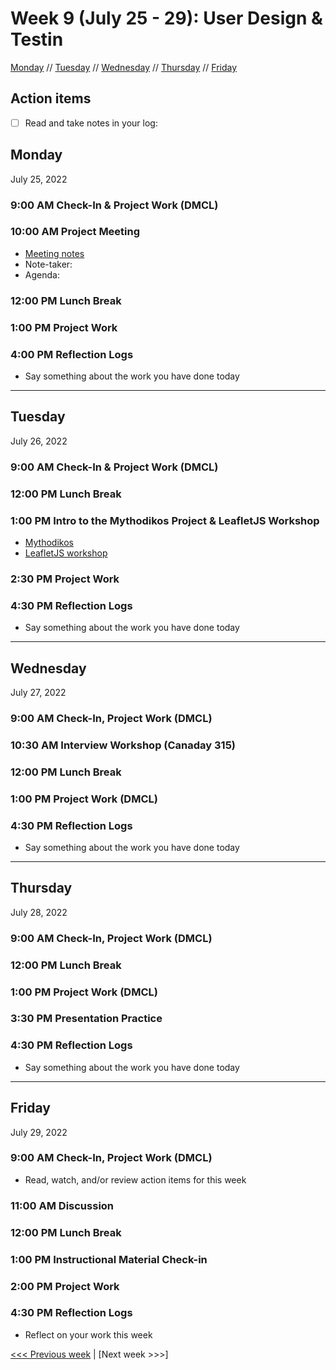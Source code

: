 # Week 9 (July 25 - 29): User Design & Testin

[Monday](#monday) // [Tuesday](#tuesday) // [Wednesday](#wednesday) // [Thursday](#thursday) // [Friday](#friday)

## Action items
- [ ] Read and take notes in your log: 

## Monday
July 25, 2022

### 9:00 AM Check-In & Project Work (DMCL)

### 10:00 AM Project Meeting
- [Meeting notes](https://brynmawr.sharepoint.com/:w:/s/dssf/EaP48Y-n3RlFsQqSd4O42pEBsDETlHeNBtzRzBI7l6MNNA?e=J6Ru1a)
- Note-taker: 
- Agenda:

### 12:00 PM Lunch Break

### 1:00 PM Project Work

### 4:00 PM Reflection Logs
- Say something about the work you have done today

---

## Tuesday
July 26, 2022

### 9:00 AM Check-In & Project Work (DMCL)

### 12:00 PM Lunch Break

### 1:00 PM Intro to the Mythodikos Project & LeafletJS Workshop
- [Mythodikos](https://sfritzell.github.io/mythodikos/)
- [LeafletJS workshop]()

### 2:30 PM Project Work

### 4:30 PM Reflection Logs
- Say something about the work you have done today

---

## Wednesday
July 27, 2022

### 9:00 AM Check-In, Project Work (DMCL)

### 10:30 AM  Interview Workshop (Canaday 315)

### 12:00 PM Lunch Break

### 1:00 PM Project Work (DMCL)

### 4:30 PM Reflection Logs
- Say something about the work you have done today

---

## Thursday
July 28, 2022

### 9:00 AM Check-In, Project Work (DMCL)

### 12:00 PM Lunch Break

### 1:00 PM Project Work (DMCL)

### 3:30 PM Presentation Practice

### 4:30 PM Reflection Logs
- Say something about the work you have done today

---

## Friday
July 29, 2022

### 9:00 AM Check-In, Project Work (DMCL)
- Read, watch, and/or review action items for this week

### 11:00 AM Discussion

### 12:00 PM Lunch Break

### 1:00 PM Instructional Material Check-in

### 2:00 PM Project Work

### 4:30 PM Reflection Logs
- Reflect on your work this week

[<<< Previous week](08-map.md) | [Next week >>>]
